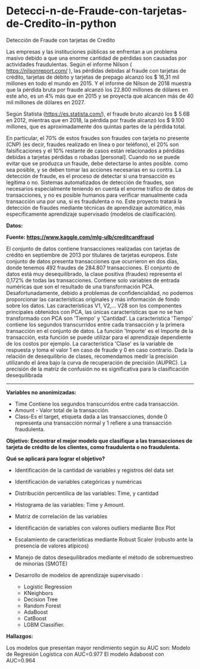 # Detecci-n-de-Fraude-con-tarjetas-de-Credito-in-python
Detección de Fraude con tarjetas de Credito


Las empresas y las instituciones públicas se enfrentan a un problema masivo debido a que una enorme cantidad de pérdidas son causadas por actividades fraudulentas. Según el informe  Nilson ( https://nilsonreport.com/ ), las pérdidas debidas al fraude con tarjetas de crédito, tarjetas de débito y tarjetas de prepago alcanzó los $ 16,31 mil millones en todo el mundo en 2015. Y el informe de Nilson de 2018  muestra que la pérdida bruta por fraude alcanzó los 22.800 millones de dólares en este año, es un 4% más que en 2015 y se proyecta que alcancen más de 40 mil millones de dólares en 2027.

Según Statista (https://es.statista.com/), el fraude bruto alcanzó los $ 5.6B en 2012, mientras que en 2018, la pérdida por fraude alcanzó los $ 9.100 millones, que es aproximadamente dos quintas partes de la pérdida total.

En particular, el 70% de estos fraudes son fraudes con tarjeta no presente (CNP) (es decir, fraudes realizado en línea o por teléfono), el 20% son falsificaciones y el 10% restante de casos están relacionados a pérdidas debidas a tarjetas pérdidas o robadas [personal].
Cuando no se puede evitar que se produzca un fraude, debe detectarse lo antes posible. como sea posible, y se deben tomar las acciones necesarias en su contra. La detección de fraude, es el proceso de detectar si una transacción es legítima o no. Sistemas automatizados de detección de fraudes, son necesarios especialmente teniendo en cuenta el enorme tráfico de datos de transacciones, y no es posible humanos para verificar manualmente cada transacción una por una, si es fraudulenta o no. Este proyecto tratará la detección de fraudes mediante técnicas de aprendizaje automático, más específicamente aprendizaje supervisado (modelos de clasificación).


**Datos:**

**Fuente: https://www.kaggle.com/mlg-ulb/creditcardfraud**

El conjunto de datos contiene transacciones realizadas con tarjetas de crédito en septiembre de 2013 por titulares de tarjetas europeos. Este conjunto de datos presenta transacciones que ocurrieron en dos días, donde tenemos 492 fraudes de 284.807 transacciones. El conjunto de datos está muy desequilibrado, la clase positiva (fraudes) representa el 0,172% de todas las transacciones.
Contiene solo variables de entrada numéricas que son el resultado de una transformación PCA. Desafortunadamente, debido a problemas de confidencialidad, no podemos proporcionar las características originales y más información de fondo sobre los datos. Las características V1, V2,… V28 son los componentes principales obtenidos con PCA, las únicas características que no se han transformado con PCA son 'Tiempo' y 'Cantidad'. La característica 'Tiempo' contiene los segundos transcurridos entre cada transacción y la primera transacción en el conjunto de datos. La función 'Importe' es el Importe de la transacción, esta función se puede utilizar para el aprendizaje dependiente de los costos por ejemplo. La característica 'Clase' es la variable de respuesta y toma el valor 1 en caso de fraude y 0 en caso contrario.
Dada la relación de desequilibrio de clases, recomendamos medir la precisión utilizando el área bajo la curva de recuperación de precisión (AUPRC). La precisión de la matriz de confusión no es significativa para la clasificación desequilibrada
________________________________________
**Variables no anonimizadas:**

- Time Contiene los segundos transcurridos entre cada transacción.
- Amount - Valor total de la transacción.
- Class-Es el target, etiqueta dada a las transacciones, donde 0 representa una transacción normal y 1 refiere a una transacción fraudulenta.

**Objetivo: Encontrar el mejor modelo que clasifique a las transacciones de tarjeta de crédito de los clientes, como fraudulenta o no fraudulenta.**


**Qué se aplicará para lograr el objetivo?**

- Identificación de la cantidad de variables y registros del data set
- Identificación de variables categóricas y numéricas 
- Distribución percentilica de las variables: Time, y cantidad
- Histograma de las variables: Time y Amount.
- Matriz de correlación  de las variables 
- Identificación de variables con valores outliers mediante Box Plot
- Escalamiento de características mediante Robust Scaler (robusto ante la presencia de valores atípicos)
- Manejo de datos desequilibrados mediante el método de sobremuestreo de minorías (SMOTE)

- Desarrollo de modelos de aprendizaje supervisado :
  - Logistic Regression
  - KNeighbors  
  - Decision Tree 
  - Random Forest
  - AdaBoost
  - CatBoost 
  - LGBM Classifier.


**Hallazgos:**

Los modelos que presentan mayor rendimiento según su AUC son: 
Modelo de Regresión Logística  con AUC=0.977
El modelo Adaboost con AUC=0.964








